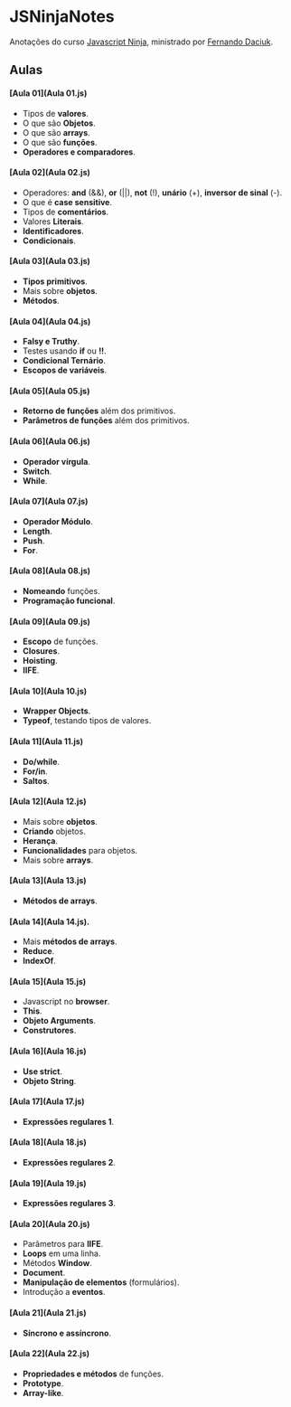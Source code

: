 # JSNinjaNotes
Anotações do curso [Javascript Ninja](http://blog.da2k.com.br/curso-javascript-ninja/), ministrado por [Fernando Daciuk](https://github.com/fdaciuk).

## Aulas
#### [Aula 01](Aula 01.js)
  * Tipos de __valores__.
  * O que são __Objetos__.
  * O que são __arrays__.
  * O que são __funções__.
  * __Operadores e comparadores__.

#### [Aula 02](Aula 02.js)
  * Operadores: __and__ (&&), __or__ (||), __not__ (!), __unário__ (+), __inversor de sinal__ (-).
  * O que é __case sensitive__.
  * Tipos de __comentários__.
  * Valores __Literais__.
  * __Identificadores__.
  * __Condicionais__.

#### [Aula 03](Aula 03.js)
  * __Tipos primitivos__.
  * Mais sobre __objetos__.
  * __Métodos__.

#### [Aula 04](Aula 04.js)
  * __Falsy e Truthy__.
  * Testes usando __if__ ou __!!__.
  * __Condicional Ternário__.
  * __Escopos de variáveis__.

#### [Aula 05](Aula 05.js)
  * __Retorno de funções__ além dos primitivos.
  * __Parâmetros de funções__ além dos primitivos.

#### [Aula 06](Aula 06.js)
  * __Operador vírgula__.
  * __Switch__.
  * __While__.

#### [Aula 07](Aula 07.js)
  * __Operador Módulo__.
  * __Length__.
  * __Push__.
  * __For__.

#### [Aula 08](Aula 08.js)
  * __Nomeando__ funções.
  * __Programação funcional__.

#### [Aula 09](Aula 09.js)
  * __Escopo__ de funções.
  * __Closures__.
  * __Hoisting__.
  * __IIFE__.

#### [Aula 10](Aula 10.js)
  * __Wrapper Objects__.
  * __Typeof__, testando tipos de valores.

#### [Aula 11](Aula 11.js)
  * __Do/while__.
  * __For/in__.
  * __Saltos__.

#### [Aula 12](Aula 12.js)
  * Mais sobre __objetos__.
  * __Criando__ objetos.
  * __Herança__.
  * __Funcionalidades__ para objetos.
  * Mais sobre __arrays__.

#### [Aula 13](Aula 13.js)
  * __Métodos de arrays__.

#### [Aula 14](Aula 14.js).
  * Mais __métodos de arrays__.
  * __Reduce__.
  * __IndexOf__.

#### [Aula 15](Aula 15.js)
  * Javascript no __browser__.
  * __This__.
  * __Objeto Arguments__.
  * __Construtores__.

#### [Aula 16](Aula 16.js)
  * __Use strict__.
  * __Objeto String__.

#### [Aula 17](Aula 17.js)
  * __Expressões regulares 1__.

#### [Aula 18](Aula 18.js)
 * __Expressões regulares 2__.

#### [Aula 19](Aula 19.js)
 * __Expressões regulares 3__.

#### [Aula 20](Aula 20.js)
 * Parâmetros para __IIFE__.
 * __Loops__ em uma linha.
 * Métodos __Window__.
 * __Document__.
 * __Manipulação de elementos__ (formulários).
 * Introdução a __eventos__.

#### [Aula 21](Aula 21.js)
  * __Síncrono e assíncrono__.

#### [Aula 22](Aula 22.js)
  * __Propriedades e métodos__ de funções.
  * __Prototype__.
  * __Array-like__.
